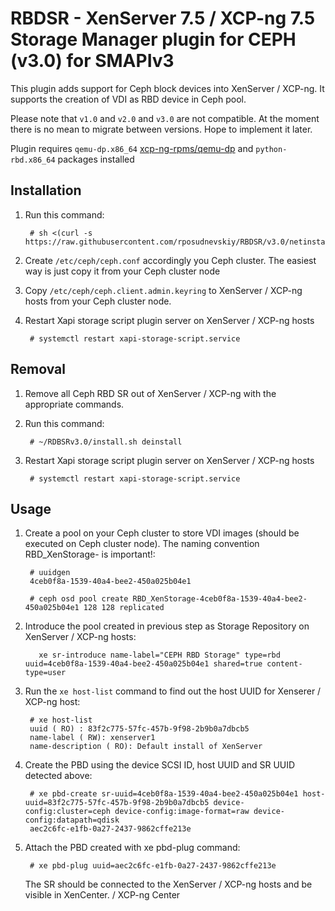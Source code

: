 # RBDSR - XenServer 7.5 / XCP-ng 7.5 Storage Manager plugin for CEPH (v3.0) for SMAPIv3
This plugin adds support for Ceph block devices into XenServer / XCP-ng.
It supports the creation of VDI as RBD device in Ceph pool.

Please note that `v1.0` and `v2.0` and `v3.0` are not compatible. At the moment there is no mean to migrate between versions. Hope to implement it later.

Plugin requires `qemu-dp.x86_64` [xcp-ng-rpms/qemu-dp](https://github.com/xcp-ng-rpms/qemu-dp) and `python-rbd.x86_64` packages installed

## Installation

1. Run this command:

		# sh <(curl -s https://raw.githubusercontent.com/rposudnevskiy/RBDSR/v3.0/netinstall.sh)

2. Create ```/etc/ceph/ceph.conf``` accordingly you Ceph cluster. The easiest way is just copy it from your Ceph cluster node

3. Copy ```/etc/ceph/ceph.client.admin.keyring``` to XenServer / XCP-ng hosts from your Ceph cluster node.

4. Restart Xapi storage script plugin server on XenServer / XCP-ng hosts

		# systemctl restart xapi-storage-script.service

## Removal
1. Remove all Ceph RBD SR out of XenServer / XCP-ng with the appropriate commands.

2. Run this command:

		# ~/RDBSRv3.0/install.sh deinstall

3. Restart Xapi storage script plugin server on XenServer / XCP-ng hosts

		# systemctl restart xapi-storage-script.service


## Usage

1. Create a pool on your Ceph cluster to store VDI images (should be executed on Ceph cluster node). The naming convention RBD_XenStorage-<uuid> is important!:

		# uuidgen
		4ceb0f8a-1539-40a4-bee2-450a025b04e1

		# ceph osd pool create RBD_XenStorage-4ceb0f8a-1539-40a4-bee2-450a025b04e1 128 128 replicated

2. Introduce the pool created in previous step as Storage Repository on XenServer / XCP-ng hosts:

		  xe sr-introduce name-label="CEPH RBD Storage" type=rbd uuid=4ceb0f8a-1539-40a4-bee2-450a025b04e1 shared=true content-type=user

3. Run the ```xe host-list``` command to find out the host UUID for Xenserer / XCP-ng host:

		# xe host-list
		uuid ( RO) : 83f2c775-57fc-457b-9f98-2b9b0a7dbcb5
		name-label ( RW): xenserver1
		name-description ( RO): Default install of XenServer

4. Create the PBD using the device SCSI ID, host UUID and SR UUID detected above:

		# xe pbd-create sr-uuid=4ceb0f8a-1539-40a4-bee2-450a025b04e1 host-uuid=83f2c775-57fc-457b-9f98-2b9b0a7dbcb5 device-config:cluster=ceph device-config:image-format=raw device-config:datapath=qdisk
		aec2c6fc-e1fb-0a27-2437-9862cffe213e

5. Attach the PBD created with xe pbd-plug command:

		# xe pbd-plug uuid=aec2c6fc-e1fb-0a27-2437-9862cffe213e

	The SR should be connected to the XenServer / XCP-ng hosts and be visible in XenCenter.
 / XCP-ng Center